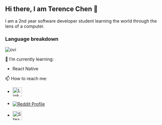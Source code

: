 ## Hi there, I am Terence Chen 👋
I am a 2nd year software developer student learning the world through the lens of a computer.

### Language breakdown

<img src="https://github-readme-stats.vercel.app/api/top-langs?username=TcPirate1&show_icons=true&locale=en&layout=compact&theme=chartreuse-dark" alt="ovi" />

🌱 I’m currently learning:
- React Native

📫 How to reach me:

- <a href="https://www.linkedin.com/in/terence-dongxu-chen" target="blank"><img align="center" src="https://github.com/mishmanners/MishManners/blob/master/socials/transparent-Linkedin-logo-icon.png" alt="Linkedin Profile" height="30" /></a>

- <a href="https://www.reddit.com/user/Lack0frecipes?utm_medium=android_app&utm_source=share" target="blank"><img align="center" src="https://img.shields.io/badge/Reddit-FF4500?style=for-the-badge&logo=reddit&logoColor=white" alt="Reddit Profile"/></a>

- <a href="https://steamcommunity.com/profiles/76561198075606641/" target="blank"><img align="center" src="https://github.com/mishmanners/MishManners/blob/master/Game%20Icons/Steam.png" alt="Steam Profile" height="30" /></a>
<!--
**TcPirate1/TcPirate1** is a ✨ _special_ ✨ repository because its `README.md` (this file) appears on your GitHub profile.

Here are some ideas to get you started:

- 🔭 I’m currently working on ...
- 🌱 I’m currently learning ...
- 👯 I’m looking to collaborate on ...
- 🤔 I’m looking for help with ...
- 💬 Ask me about ...
- 📫 How to reach me: ...
- 😄 Pronouns: ...
- ⚡ Fun fact: ...
-->
